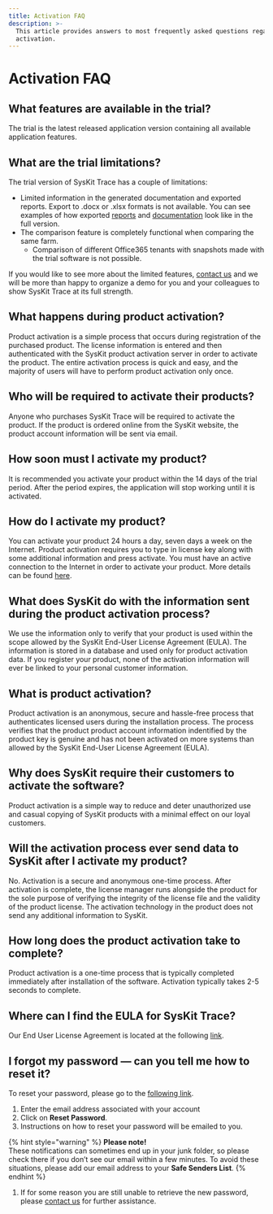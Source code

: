```yaml
---
title: Activation FAQ
description: >-
  This article provides answers to most frequently asked questions regarding
  activation.
---
```


# Activation FAQ

## What features are available in the trial?

The trial is the latest released application version containing all available application features.

## What are the trial limitations?

The trial version of SysKit Trace has a couple of limitations:

* Limited information in the generated documentation and exported reports. Export to .docx or .xlsx formats is not available. You can see examples of how exported [reports](https://www.syskit.com/products/trace/resources/documentation-report-examples/) and [documentation](https://www.syskit.com/products/trace/resources/documentation-report-examples/) look like in the full version.
* The comparison feature is completely functional when comparing the same farm.
  * Comparison of different Office365 tenants with snapshots made with the trial software is not possible.

If you would like to see more about the limited features, [contact us](https://www.syskit.com/company/contact-us/) and we will be more than happy to organize a demo for you and your colleagues to show SysKit Trace at its full strength.

## What happens during product activation?

Product activation is a simple process that occurs during registration of the purchased product. The license information is entered and then authenticated with the SysKit product activation server in order to activate the product. The entire activation process is quick and easy, and the majority of users will have to perform product activation only once.

## Who will be required to activate their products?

Anyone who purchases SysKit Trace will be required to activate the product. If the product is ordered online from the SysKit website, the product account information will be sent via email.

## How soon must I activate my product?

It is recommended you activate your product within the 14 days of the trial period. After the period expires, the application will stop working until it is activated.

## How do I activate my product?

You can activate your product 24 hours a day, seven days a week on the Internet. Product activation requires you to type in license key along with some additional information and press activate. You must have an active connection to the Internet in order to activate your product. More details can be found [here](activate-syskit-trace.md).

## What does SysKit do with the information sent during the product activation process?

We use the information only to verify that your product is used within the scope allowed by the SysKit End-User License Agreement \(EULA\). The information is stored in a database and used only for product activation data. If you register your product, none of the activation information will ever be linked to your personal customer information.

## What is product activation?

Product activation is an anonymous, secure and hassle-free process that authenticates licensed users during the installation process. The process verifies that the product product account information indentified by the product key is genuine and has not been activated on more systems than allowed by the SysKit End-User License Agreement \(EULA\).

## Why does SysKit require their customers to activate the software?

Product activation is a simple way to reduce and deter unauthorized use and casual copying of SysKit products with a minimal effect on our loyal customers.

## Will the activation process ever send data to SysKit after I activate my product?

No. Activation is a secure and anonymous one-time process. After activation is complete, the license manager runs alongside the product for the sole purpose of verifying the integrity of the license file and the validity of the product license. The activation technology in the product does not send any additional information to SysKit.

## How long does the product activation take to complete?

Product activation is a one-time process that is typically completed immediately after installation of the software. Activation typically takes 2-5 seconds to complete.

## Where can I find the EULA for SysKit Trace?

Our End User License Agreement is located at the following [link](https://www.syskit.com/eula/).

## I forgot my password — can you tell me how to reset it?

To reset your password, please go to the [following link](https://my.syskit.com/ForgotPassword.aspx).

1. Enter the email address associated with your account   
2. Click on **Reset Password**.   
3. Instructions on how to reset your password will be emailed to you. 

{% hint style="warning" %}
**Please note!**  
These notifications can sometimes end up in your junk folder, so please check there if you don’t see our email within a few minutes. To avoid these situations, please add our email address to your **Safe Senders List**.
{% endhint %}

1. If for some reason you are still unable to retrieve the new password, please [contact us](https://www.syskit.com/company/contact-us/) for further assistance.

